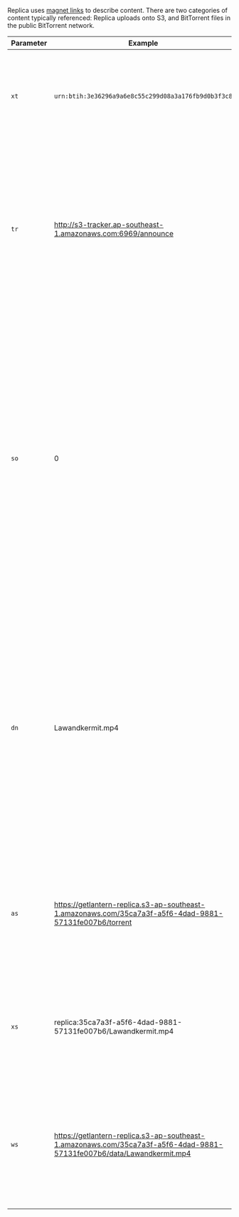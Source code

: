 Replica uses [magnet links](https://en.wikipedia.org/wiki/Magnet_URI_scheme) to describe content. There are two categories of content typically referenced: Replica uploads onto S3, and BitTorrent files in the public BitTorrent network.

Parameter|Example|Notes
-|-|-
`xt`|`urn:btih:3e36296a9a6e8c55c299d08a3a176fb9d0b3f3c8`|We use the BitTorrent infohash encoded in the standard form, `urn:btih:[BitTorrent info hash encoded in hex]`.
`tr`|http://s3-tracker.ap-southeast-1.amazonaws.com:6969/announce|This key can be repeated for a list of trackers that non-Replica BitTorrent users might use, or that are special to this link. Trackers can probably be added implicitly to the Replica users client where appropriate.
`so`|0|Replica deals with individual files, and torrents can contain more than one. The `select only` parameter is used with traditional clients to specify which files to download. We use it to reference which file inside a torrent operations should be performed on. This gives best-case compatibility with regular BitTorrent clients.
`dn`|Lawandkermit.mp4|This field normally provides the name field in a torrent info before the info has been made available, or just a prettier name to use when referring to a torrent. We use it with the name of the specific file referenced in the torrent, and without the UUID prefix on torrent names that are hosted on S3.
`as`|https://getlantern-replica.s3-ap-southeast-1.amazonaws.com/35ca7a3f-a5f6-4dad-9881-57131fe007b6/torrent|This is a valid source to retrieve the metainfo directly. This is a alternative to obtaining metadata from peers, or requiring knowledge of Replica.
`xs`|replica:35ca7a3f-a5f6-4dad-9881-57131fe007b6/Lawandkermit.mp4|Here we use a custom, extensible URI for S3 uploads of the form `replica:[s3 key]`. Note that there is *no* leading `/` on the s3 key.
`ws`|https://getlantern-replica.s3-ap-southeast-1.amazonaws.com/35ca7a3f-a5f6-4dad-9881-57131fe007b6/data/Lawandkermit.mp4|Since Replica links point to a specific file, even for a multi-file torrent, this is a HTTP source for the content for the specific file in the torrent.
